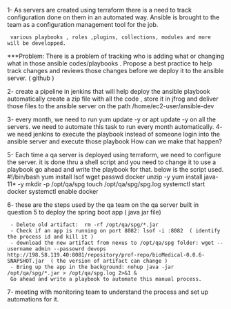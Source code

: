 1- As servers are created using terraform there is a need to track configuration done on them in an 
     automated way. Ansible is brought to the team as a configuration management tool for the job.
     
     various playbooks , roles ,plugins, collections, modules and more will be developped.
  ***Problem:   There is a problem of tracking who is adding what or changing what in those ansible codes/playbooks . 
     Propose a best practice to help track changes and reviews those changes before we deploy it to the 
     ansible server. ( github ) 
     
2- create a pipeline in jenkins that will help deploy the ansible playbook automatically create a zip file 
     with all the code , store it in jfrog and deliver those files to the ansible server on 
     the path /home/ec2-user/ansible-dev

 3- every month, we need to run yum update -y or apt update -y on all the servers.
     we need to automate this task to run every month automatically.
     4- we need jenkins to execute the playbook instead of someone login into the ansible server and execute those playbook
     How can we make that happen?

5- Each time a qa server is deployed using terraform, we need to configure the server. it is done thru
     a shell script and you need to change it to  use a playbook
     go ahead and write the playbook  for that. below is the script used.
     #!/bin/bash
     yum install lsof wget passwd docker unzip -y
     yum install java-11* -y
     mkdir -p /opt/qa/spg
     touch  /opt/qa/spg/spg.log
     systemctl start docker
     systemctl enable docker 
     
6- these are the steps used by the qa team on the qa server built in question 5 to deploy the spring boot app ( java jar file)
     
     - Delete old artifact:  rm -rf /opt/qa/spg/*.jar
     - Check if an app is running on port 8082: lsof -i :8082  ( identify the process id and kill it )
     - download the new artifact from nexus to /opt/qa/spg folder: wget --username admin --passowrd devops http://198.58.119.40:8081/repository/prof-repo/bioMedical-0.0.6-SNAPSHOT.jar  ( the version of artifact can change )
     - Bring up the app in the background: nohup java -jar /opt/qa/spg/*.jar > /opt/qa/spg.log 2>&1 &
     Go ahead and write a playbook to automate this manual process.
     
7- meeting with monitoring team to understand the process and set up automations for it.
     